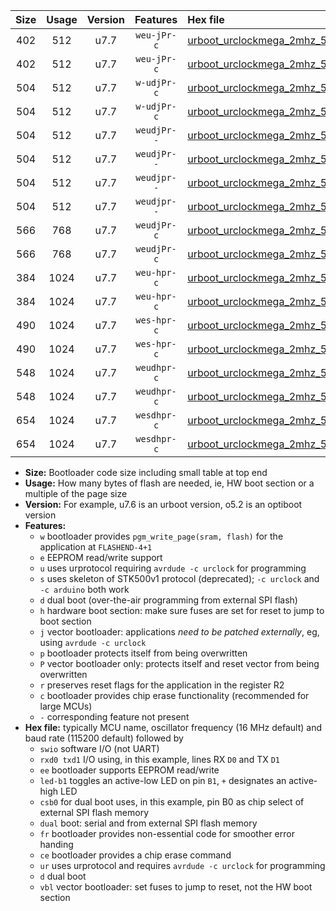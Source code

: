 |Size|Usage|Version|Features|Hex file|
|:-:|:-:|:-:|:-:|:--|
|402|512|u7.7|`weu-jPr-c`|[urboot_urclockmega_2mhz_57600bps_swio_rxd0_txd1_ee_led+c7_fr_ce_ur_vbl.hex](https://raw.githubusercontent.com/stefanrueger/urboot.hex/main/boards/urclockmega/fcpu_2mhz/57600_bps/urboot_urclockmega_2mhz_57600bps_swio_rxd0_txd1_ee_led+c7_fr_ce_ur_vbl.hex)|
|402|512|u7.7|`weu-jPr-c`|[urboot_urclockmega_2mhz_57600bps_swio_rxd2_txd3_ee_led+c7_fr_ce_ur_vbl.hex](https://raw.githubusercontent.com/stefanrueger/urboot.hex/main/boards/urclockmega/fcpu_2mhz/57600_bps/urboot_urclockmega_2mhz_57600bps_swio_rxd2_txd3_ee_led+c7_fr_ce_ur_vbl.hex)|
|504|512|u7.7|`w-udjPr-c`|[urboot_urclockmega_2mhz_57600bps_swio_rxd0_txd1_led+c7_csb3_dual_fr_ce_ur_vbl.hex](https://raw.githubusercontent.com/stefanrueger/urboot.hex/main/boards/urclockmega/fcpu_2mhz/57600_bps/urboot_urclockmega_2mhz_57600bps_swio_rxd0_txd1_led+c7_csb3_dual_fr_ce_ur_vbl.hex)|
|504|512|u7.7|`w-udjPr-c`|[urboot_urclockmega_2mhz_57600bps_swio_rxd2_txd3_led+c7_csb3_dual_fr_ce_ur_vbl.hex](https://raw.githubusercontent.com/stefanrueger/urboot.hex/main/boards/urclockmega/fcpu_2mhz/57600_bps/urboot_urclockmega_2mhz_57600bps_swio_rxd2_txd3_led+c7_csb3_dual_fr_ce_ur_vbl.hex)|
|504|512|u7.7|`weudjPr--`|[urboot_urclockmega_2mhz_57600bps_swio_rxd0_txd1_ee_led+c7_csb3_dual_ur_vbl.hex](https://raw.githubusercontent.com/stefanrueger/urboot.hex/main/boards/urclockmega/fcpu_2mhz/57600_bps/urboot_urclockmega_2mhz_57600bps_swio_rxd0_txd1_ee_led+c7_csb3_dual_ur_vbl.hex)|
|504|512|u7.7|`weudjPr--`|[urboot_urclockmega_2mhz_57600bps_swio_rxd2_txd3_ee_led+c7_csb3_dual_ur_vbl.hex](https://raw.githubusercontent.com/stefanrueger/urboot.hex/main/boards/urclockmega/fcpu_2mhz/57600_bps/urboot_urclockmega_2mhz_57600bps_swio_rxd2_txd3_ee_led+c7_csb3_dual_ur_vbl.hex)|
|504|512|u7.7|`weudjpr--`|[urboot_urclockmega_2mhz_57600bps_swio_rxd0_txd1_ee_led+c7_csb3_dual_fr_ur_vbl.hex](https://raw.githubusercontent.com/stefanrueger/urboot.hex/main/boards/urclockmega/fcpu_2mhz/57600_bps/urboot_urclockmega_2mhz_57600bps_swio_rxd0_txd1_ee_led+c7_csb3_dual_fr_ur_vbl.hex)|
|504|512|u7.7|`weudjpr--`|[urboot_urclockmega_2mhz_57600bps_swio_rxd2_txd3_ee_led+c7_csb3_dual_fr_ur_vbl.hex](https://raw.githubusercontent.com/stefanrueger/urboot.hex/main/boards/urclockmega/fcpu_2mhz/57600_bps/urboot_urclockmega_2mhz_57600bps_swio_rxd2_txd3_ee_led+c7_csb3_dual_fr_ur_vbl.hex)|
|566|768|u7.7|`weudjPr-c`|[urboot_urclockmega_2mhz_57600bps_swio_rxd0_txd1_ee_led+c7_csb3_dual_fr_ce_ur_vbl.hex](https://raw.githubusercontent.com/stefanrueger/urboot.hex/main/boards/urclockmega/fcpu_2mhz/57600_bps/urboot_urclockmega_2mhz_57600bps_swio_rxd0_txd1_ee_led+c7_csb3_dual_fr_ce_ur_vbl.hex)|
|566|768|u7.7|`weudjPr-c`|[urboot_urclockmega_2mhz_57600bps_swio_rxd2_txd3_ee_led+c7_csb3_dual_fr_ce_ur_vbl.hex](https://raw.githubusercontent.com/stefanrueger/urboot.hex/main/boards/urclockmega/fcpu_2mhz/57600_bps/urboot_urclockmega_2mhz_57600bps_swio_rxd2_txd3_ee_led+c7_csb3_dual_fr_ce_ur_vbl.hex)|
|384|1024|u7.7|`weu-hpr-c`|[urboot_urclockmega_2mhz_57600bps_swio_rxd0_txd1_ee_led+c7_fr_ce_ur.hex](https://raw.githubusercontent.com/stefanrueger/urboot.hex/main/boards/urclockmega/fcpu_2mhz/57600_bps/urboot_urclockmega_2mhz_57600bps_swio_rxd0_txd1_ee_led+c7_fr_ce_ur.hex)|
|384|1024|u7.7|`weu-hpr-c`|[urboot_urclockmega_2mhz_57600bps_swio_rxd2_txd3_ee_led+c7_fr_ce_ur.hex](https://raw.githubusercontent.com/stefanrueger/urboot.hex/main/boards/urclockmega/fcpu_2mhz/57600_bps/urboot_urclockmega_2mhz_57600bps_swio_rxd2_txd3_ee_led+c7_fr_ce_ur.hex)|
|490|1024|u7.7|`wes-hpr-c`|[urboot_urclockmega_2mhz_57600bps_swio_rxd0_txd1_ee_led+c7_fr_ce.hex](https://raw.githubusercontent.com/stefanrueger/urboot.hex/main/boards/urclockmega/fcpu_2mhz/57600_bps/urboot_urclockmega_2mhz_57600bps_swio_rxd0_txd1_ee_led+c7_fr_ce.hex)|
|490|1024|u7.7|`wes-hpr-c`|[urboot_urclockmega_2mhz_57600bps_swio_rxd2_txd3_ee_led+c7_fr_ce.hex](https://raw.githubusercontent.com/stefanrueger/urboot.hex/main/boards/urclockmega/fcpu_2mhz/57600_bps/urboot_urclockmega_2mhz_57600bps_swio_rxd2_txd3_ee_led+c7_fr_ce.hex)|
|548|1024|u7.7|`weudhpr-c`|[urboot_urclockmega_2mhz_57600bps_swio_rxd0_txd1_ee_led+c7_csb3_dual_fr_ce_ur.hex](https://raw.githubusercontent.com/stefanrueger/urboot.hex/main/boards/urclockmega/fcpu_2mhz/57600_bps/urboot_urclockmega_2mhz_57600bps_swio_rxd0_txd1_ee_led+c7_csb3_dual_fr_ce_ur.hex)|
|548|1024|u7.7|`weudhpr-c`|[urboot_urclockmega_2mhz_57600bps_swio_rxd2_txd3_ee_led+c7_csb3_dual_fr_ce_ur.hex](https://raw.githubusercontent.com/stefanrueger/urboot.hex/main/boards/urclockmega/fcpu_2mhz/57600_bps/urboot_urclockmega_2mhz_57600bps_swio_rxd2_txd3_ee_led+c7_csb3_dual_fr_ce_ur.hex)|
|654|1024|u7.7|`wesdhpr-c`|[urboot_urclockmega_2mhz_57600bps_swio_rxd0_txd1_ee_led+c7_csb3_dual_fr_ce.hex](https://raw.githubusercontent.com/stefanrueger/urboot.hex/main/boards/urclockmega/fcpu_2mhz/57600_bps/urboot_urclockmega_2mhz_57600bps_swio_rxd0_txd1_ee_led+c7_csb3_dual_fr_ce.hex)|
|654|1024|u7.7|`wesdhpr-c`|[urboot_urclockmega_2mhz_57600bps_swio_rxd2_txd3_ee_led+c7_csb3_dual_fr_ce.hex](https://raw.githubusercontent.com/stefanrueger/urboot.hex/main/boards/urclockmega/fcpu_2mhz/57600_bps/urboot_urclockmega_2mhz_57600bps_swio_rxd2_txd3_ee_led+c7_csb3_dual_fr_ce.hex)|

- **Size:** Bootloader code size including small table at top end
- **Usage:** How many bytes of flash are needed, ie, HW boot section or a multiple of the page size
- **Version:** For example, u7.6 is an urboot version, o5.2 is an optiboot version
- **Features:**
  + `w` bootloader provides `pgm_write_page(sram, flash)` for the application at `FLASHEND-4+1`
  + `e` EEPROM read/write support
  + `u` uses urprotocol requiring `avrdude -c urclock` for programming
  + `s` uses skeleton of STK500v1 protocol (deprecated); `-c urclock` and `-c arduino` both work
  + `d` dual boot (over-the-air programming from external SPI flash)
  + `h` hardware boot section: make sure fuses are set for reset to jump to boot section
  + `j` vector bootloader: applications *need to be patched externally*, eg, using `avrdude -c urclock`
  + `p` bootloader protects itself from being overwritten
  + `P` vector bootloader only: protects itself and reset vector from being overwritten
  + `r` preserves reset flags for the application in the register R2
  + `c` bootloader provides chip erase functionality (recommended for large MCUs)
  + `-` corresponding feature not present
- **Hex file:** typically MCU name, oscillator frequency (16 MHz default) and baud rate (115200 default) followed by
  + `swio` software I/O (not UART)
  + `rxd0 txd1` I/O using, in this example, lines RX `D0` and TX `D1`
  + `ee` bootloader supports EEPROM read/write
  + `led-b1` toggles an active-low LED on pin `B1`, `+` designates an active-high LED
  + `csb0` for dual boot uses, in this example, pin B0 as chip select of external SPI flash memory
  + `dual` boot: serial and from external SPI flash memory
  + `fr` bootloader provides non-essential code for smoother error handing
  + `ce` bootloader provides a chip erase command
  + `ur` uses urprotocol and requires `avrdude -c urclock` for programming
  + `d` dual boot
  + `vbl` vector bootloader: set fuses to jump to reset, not the HW boot section
